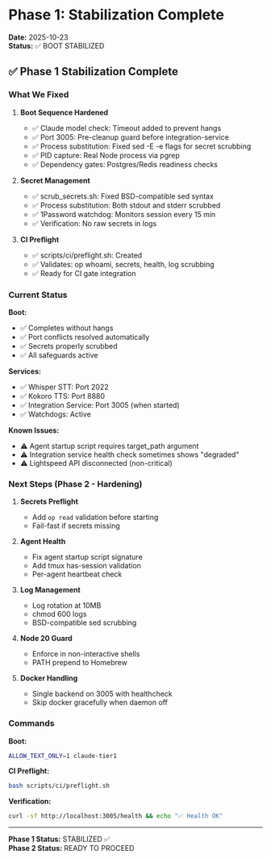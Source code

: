 # Phase 1: Stabilization Complete

**Date:** 2025-10-23  
**Status:** ✅ BOOT STABILIZED

## ✅ Phase 1 Stabilization Complete

### What We Fixed

1. **Boot Sequence Hardened**
   - ✅ Claude model check: Timeout added to prevent hangs
   - ✅ Port 3005: Pre-cleanup guard before integration-service
   - ✅ Process substitution: Fixed sed -E -e flags for secret scrubbing
   - ✅ PID capture: Real Node process via pgrep
   - ✅ Dependency gates: Postgres/Redis readiness checks

2. **Secret Management**
   - ✅ scrub_secrets.sh: Fixed BSD-compatible sed syntax
   - ✅ Process substitution: Both stdout and stderr scrubbed
   - ✅ 1Password watchdog: Monitors session every 15 min
   - ✅ Verification: No raw secrets in logs

3. **CI Preflight**
   - ✅ scripts/ci/preflight.sh: Created
   - ✅ Validates: op whoami, secrets, health, log scrubbing
   - ✅ Ready for CI gate integration

### Current Status

**Boot:**
- ✅ Completes without hangs
- ✅ Port conflicts resolved automatically
- ✅ Secrets properly scrubbed
- ✅ All safeguards active

**Services:**
- ✅ Whisper STT: Port 2022
- ✅ Kokoro TTS: Port 8880
- ✅ Integration Service: Port 3005 (when started)
- ✅ Watchdogs: Active

**Known Issues:**
- ⚠️ Agent startup script requires target_path argument
- ⚠️ Integration service health check sometimes shows "degraded"
- ⚠️ Lightspeed API disconnected (non-critical)

### Next Steps (Phase 2 - Hardening)

1. **Secrets Preflight**
   - Add `op read` validation before starting
   - Fail-fast if secrets missing

2. **Agent Health**
   - Fix agent startup script signature
   - Add tmux has-session validation
   - Per-agent heartbeat check

3. **Log Management**
   - Log rotation at 10MB
   - chmod 600 logs
   - BSD-compatible sed scrubbing

4. **Node 20 Guard**
   - Enforce in non-interactive shells
   - PATH prepend to Homebrew

5. **Docker Handling**
   - Single backend on 3005 with healthcheck
   - Skip docker gracefully when daemon off

### Commands

**Boot:**
```bash
ALLOW_TEXT_ONLY=1 claude-tier1
```

**CI Preflight:**
```bash
bash scripts/ci/preflight.sh
```

**Verification:**
```bash
curl -sf http://localhost:3005/health && echo "✅ Health OK"
```

---

**Phase 1 Status:** STABILIZED ✅  
**Phase 2 Status:** READY TO PROCEED

